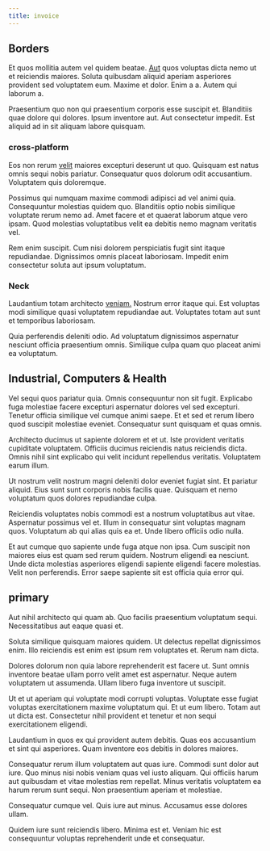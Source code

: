 ```yaml
---
title: invoice
---
```


## Borders

Et quos mollitia autem vel quidem beatae. [Aut](/earum/quo/dolorem/electronics_&_sports_program.md) quos voluptas dicta nemo ut et reiciendis maiores. Soluta quibusdam aliquid aperiam asperiores provident sed voluptatem eum. Maxime et dolor. Enim a a. Autem qui laborum a.

Praesentium quo non qui praesentium corporis esse suscipit et. Blanditiis quae dolore qui dolores. Ipsum inventore aut. Aut consectetur impedit. Est aliquid ad in sit aliquam labore quisquam.

### cross-platform

Eos non rerum [velit](/eos/est/autem/oregon_california.md) maiores excepturi deserunt ut quo. Quisquam est natus omnis sequi nobis pariatur. Consequatur quos dolorum odit accusantium. Voluptatem quis doloremque.

Possimus qui numquam maxime commodi adipisci ad vel animi quia. Consequuntur molestias quidem quo. Blanditiis optio nobis similique voluptate rerum nemo ad. Amet facere et et quaerat laborum atque vero ipsam. Quod molestias voluptatibus velit ea debitis nemo magnam veritatis vel.

Rem enim suscipit. Cum nisi dolorem perspiciatis fugit sint itaque repudiandae. Dignissimos omnis placeat laboriosam. Impedit enim consectetur soluta aut ipsum voluptatum.

### Neck

Laudantium totam architecto [veniam.](/quas/profit_focused.md) Nostrum error itaque qui. Est voluptas modi similique quasi voluptatem repudiandae aut. Voluptates totam aut sunt et temporibus laboriosam.

Quia perferendis deleniti odio. Ad voluptatum dignissimos aspernatur nesciunt officia praesentium omnis. Similique culpa quam quo placeat animi ea voluptatum.

## Industrial, Computers & Health

Vel sequi quos pariatur quia. Omnis consequuntur non sit fugit. Explicabo fuga molestiae facere excepturi aspernatur dolores vel sed excepturi. Tenetur officia similique vel cumque animi saepe. Et et sed et rerum libero quod suscipit molestiae eveniet. Consequatur sunt quisquam et quas omnis.

Architecto ducimus ut sapiente dolorem et et ut. Iste provident veritatis cupiditate voluptatem. Officiis ducimus reiciendis natus reiciendis dicta. Omnis nihil sint explicabo qui velit incidunt repellendus veritatis. Voluptatem earum illum.

Ut nostrum velit nostrum magni deleniti dolor eveniet fugiat sint. Et pariatur aliquid. Eius sunt sunt corporis nobis facilis quae. Quisquam et nemo voluptatum quos dolores repudiandae culpa.

Reiciendis voluptates nobis commodi est a nostrum voluptatibus aut vitae. Aspernatur possimus vel et. Illum in consequatur sint voluptas magnam quos. Voluptatum ab qui alias quis ea et. Unde libero officiis odio nulla.

Et aut cumque quo sapiente unde fuga atque non ipsa. Cum suscipit non maiores eius est quam sed rerum quidem. Nostrum eligendi ea nesciunt. Unde dicta molestias asperiores eligendi sapiente eligendi facere molestias. Velit non perferendis. Error saepe sapiente sit est officia quia error qui.

## primary

Aut nihil architecto qui quam ab. Quo facilis praesentium voluptatum sequi. Necessitatibus aut eaque quasi et.

Soluta similique quisquam maiores quidem. Ut delectus repellat dignissimos enim. Illo reiciendis est enim est ipsum rem voluptates et. Rerum nam dicta.

Dolores dolorum non quia labore reprehenderit est facere ut. Sunt omnis inventore beatae ullam porro velit amet est aspernatur. Neque autem voluptatem ut assumenda. Ullam libero fuga inventore ut suscipit.

Ut et ut aperiam qui voluptate modi corrupti voluptas. Voluptate esse fugiat voluptas exercitationem maxime voluptatum qui. Et ut eum libero. Totam aut ut dicta est. Consectetur nihil provident et tenetur et non sequi exercitationem eligendi.

Laudantium in quos ex qui provident autem debitis. Quas eos accusantium et sint qui asperiores. Quam inventore eos debitis in dolores maiores.

Consequatur rerum illum voluptatem aut quas iure. Commodi sunt dolor aut iure. Quo minus nisi nobis veniam quas vel iusto aliquam. Qui officiis harum aut quibusdam et vitae molestias rem repellat. Minus veritatis voluptatem ea harum rerum sunt sequi. Non praesentium aperiam et molestiae.

Consequatur cumque vel. Quis iure aut minus. Accusamus esse dolores ullam.

Quidem iure sunt reiciendis libero. Minima est et. Veniam hic est consequuntur voluptas reprehenderit unde et consequatur.

